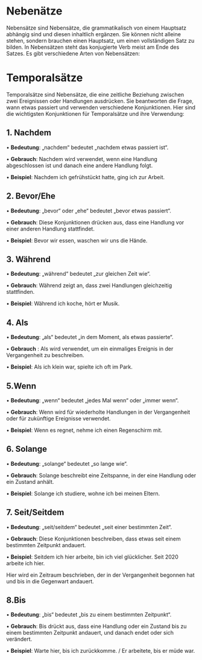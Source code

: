 # Nebenätze

Nebensätze sind Nebensätze, die grammatikalisch von einem Hauptsatz abhängig sind und diesen inhaltlich ergänzen. Sie können nicht alleine stehen, sondern brauchen einen Hauptsatz, um einen vollständigen Satz zu bilden. In Nebensätzen steht das konjugierte Verb meist am Ende des Satzes. Es gibt verschiedene Arten von Nebensätzen: 

# Temporalsätze 
Temporalsätze sind Nebensätze, die eine zeitliche Beziehung zwischen zwei Ereignissen oder Handlungen ausdrücken. Sie beantworten die Frage, wann etwas passiert und verwenden verschiedene Konjunktionen. Hier sind die wichtigsten Konjunktionen für Temporalsätze und ihre Verwendung:

## 1. Nachdem

•	**Bedeutung**: „nachdem“ bedeutet „nachdem etwas passiert ist“.
	
•	**Gebrauch**: Nachdem wird verwendet, wenn eine Handlung abgeschlossen ist und danach eine andere Handlung folgt.
	
•	**Beispiel**: Nachdem ich gefrühstückt hatte, ging ich zur Arbeit.
    
## 2. Bevor/Ehe

•	**Bedeutung**: „bevor“ oder „ehe“ bedeutet „bevor etwas passiert“.
	
•	**Gebrauch**: Diese Konjunktionen drücken aus, dass eine Handlung vor einer anderen Handlung stattfindet.
	
•	**Beispiel**: 	Bevor wir essen, waschen wir uns die Hände.

## 3. Während

•	**Bedeutung**: „während“ bedeutet „zur gleichen Zeit wie“.

•	**Gebrauch**: Während zeigt an, dass zwei Handlungen gleichzeitig stattfinden.

•	**Beispiel**: Während ich koche, hört er Musik.

## 4.  Als

• **Bedeutung**: „als“ bedeutet „in dem Moment, als etwas passierte“.

•	**Gebrauch** : Als wird verwendet, um ein einmaliges Ereignis in der Vergangenheit zu beschreiben.

•	**Beispiel**: Als ich klein war, spielte ich oft im Park.

## 5.Wenn

•	**Bedeutung**: „wenn“ bedeutet „jedes Mal wenn“ oder „immer wenn“.

•	**Gebrauch**: Wenn wird für wiederholte Handlungen in der Vergangenheit oder für zukünftige Ereignisse verwendet.

•	**Beispiel**: 	Wenn es regnet, nehme ich einen Regenschirm mit.

## 6. Solange

• **Bedeutung**: „solange“ bedeutet „so lange wie“.

•	**Gebrauch**: Solange beschreibt eine Zeitspanne, in der eine Handlung oder ein Zustand anhält.

•	**Beispiel**: Solange ich studiere, wohne ich bei meinen Eltern.

## 7. Seit/Seitdem

•	**Bedeutung**: „seit/seitdem“ bedeutet „seit einer bestimmten Zeit“.

•	**Gebrauch**: Diese Konjunktionen beschreiben, dass etwas seit einem bestimmten Zeitpunkt andauert.

•	**Beispiel**: Seitdem ich hier arbeite, bin ich viel glücklicher.
Seit 2020 arbeite ich hier.

Hier wird ein Zeitraum beschrieben, der in der Vergangenheit begonnen hat und bis in die Gegenwart andauert.

## 8.Bis

•	**Bedeutung**: „bis“ bedeutet „bis zu einem bestimmten Zeitpunkt“.
	
•	**Gebrauch**: Bis drückt aus, dass eine Handlung oder ein Zustand bis zu einem bestimmten Zeitpunkt andauert, und danach endet oder sich verändert.
	
•	**Beispiel**: Warte hier, bis ich zurückkomme. / Er arbeitete, bis er müde war.
